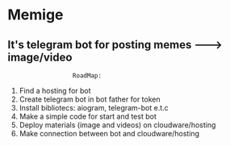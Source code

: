 # Memige
It's telegram bot for posting memes ---> image/video
------------------------------------------------------
                      RoadMap:

 1. Find a hosting for bot
 2. Create telegram bot in bot father for token
 3. Install bibliotecs: aiogram, telegram-bot e.t.c
 4. Make a simple code for start and test bot
 5. Deploy materials (image and videos) on cloudware/hosting
 6. Make connection between bot and cloudware/hosting
